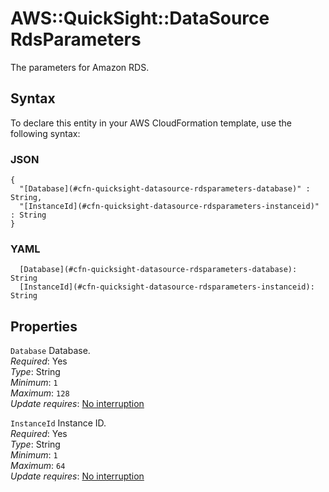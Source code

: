 # AWS::QuickSight::DataSource RdsParameters<a name="aws-properties-quicksight-datasource-rdsparameters"></a>

The parameters for Amazon RDS\.

## Syntax<a name="aws-properties-quicksight-datasource-rdsparameters-syntax"></a>

To declare this entity in your AWS CloudFormation template, use the following syntax:

### JSON<a name="aws-properties-quicksight-datasource-rdsparameters-syntax.json"></a>

```
{
  "[Database](#cfn-quicksight-datasource-rdsparameters-database)" : String,
  "[InstanceId](#cfn-quicksight-datasource-rdsparameters-instanceid)" : String
}
```

### YAML<a name="aws-properties-quicksight-datasource-rdsparameters-syntax.yaml"></a>

```
  [Database](#cfn-quicksight-datasource-rdsparameters-database): String
  [InstanceId](#cfn-quicksight-datasource-rdsparameters-instanceid): String
```

## Properties<a name="aws-properties-quicksight-datasource-rdsparameters-properties"></a>

`Database` <a name="cfn-quicksight-datasource-rdsparameters-database"></a>
Database\.  
_Required_: Yes  
_Type_: String  
_Minimum_: `1`  
_Maximum_: `128`  
_Update requires_: [No interruption](https://docs.aws.amazon.com/AWSCloudFormation/latest/UserGuide/using-cfn-updating-stacks-update-behaviors.html#update-no-interrupt)

`InstanceId` <a name="cfn-quicksight-datasource-rdsparameters-instanceid"></a>
Instance ID\.  
_Required_: Yes  
_Type_: String  
_Minimum_: `1`  
_Maximum_: `64`  
_Update requires_: [No interruption](https://docs.aws.amazon.com/AWSCloudFormation/latest/UserGuide/using-cfn-updating-stacks-update-behaviors.html#update-no-interrupt)
